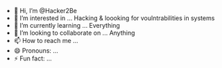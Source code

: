 - 👋 Hi, I’m @Hacker2Be
- 👀 I’m interested in ... Hacking & loooking for voulntrabilities in systems
- 🌱 I’m currently learning ... Everything
- 💞️ I’m looking to collaborate on ... Anything 
- 📫 How to reach me ... 
- 😄 Pronouns: ...
- ⚡ Fun fact: ...

<!---
Hacker2Be/Hacker2Be is a ✨ special ✨ repository because its `README.md` (this file) appears on your GitHub profile.
You can click the Preview link to take a look at your changes.
--->
